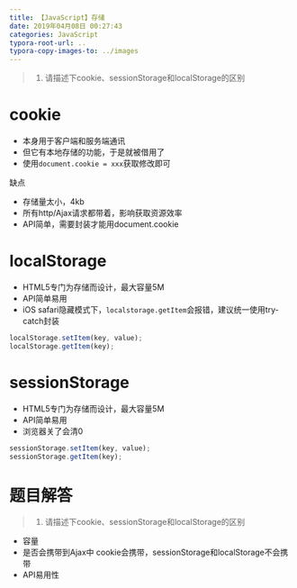 ```yaml
---
title: 【JavaScript】存储
date: 2019年04月08日 00:27:43
categories: JavaScript
typora-root-url: ..
typora-copy-images-to: ../images
---
```


> 1. 请描述下cookie、sessionStorage和localStorage的区别

# cookie
- 本身用于客户端和服务端通讯
- 但它有本地存储的功能，于是就被借用了
- 使用`document.cookie = xxx`获取修改即可

缺点
- 存储量太小，4kb
- 所有http/Ajax请求都带着，影响获取资源效率
- API简单，需要封装才能用document.cookie

# localStorage
- HTML5专门为存储而设计，最大容量5M
- API简单易用
- iOS safari隐藏模式下，`localstorage.getItem`会报错，建议统一使用try-catch封装
```js
localStorage.setItem(key, value);
localStorage.getItem(key);
```
# sessionStorage
- HTML5专门为存储而设计，最大容量5M
- API简单易用
- 浏览器关了会清0
```js
sessionStorage.setItem(key, value);
sessionStorage.getItem(key);
```

# 题目解答
> 1. 请描述下cookie、sessionStorage和localStorage的区别

- 容量
- 是否会携带到Ajax中
cookie会携带，sessionStorage和localStorage不会携带
- API易用性  

